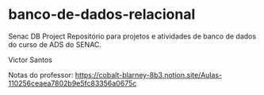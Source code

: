 # banco-de-dados-relacional
Senac DB Project
Repositório para projetos e atividades de banco de dados do curso de ADS do SENAC.


Victor Santos


Notas do professor:
https://cobalt-blarney-8b3.notion.site/Aulas-110256ceaea7802b9e5fc83356a0675c